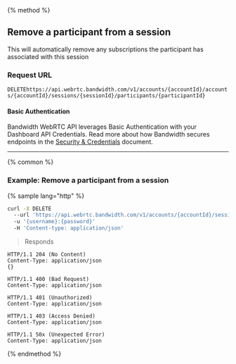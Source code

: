 {% method %}

## Remove a participant from a session

This will automatically remove any subscriptions the participant has associated with this session


### Request URL
<code class="delete">DELETE</code>`https://api.webrtc.bandwidth.com/v1/accounts/{accountId}/accounts/{accountId}/sessions/{sessionId}/participants/{participantId}`

#### Basic Authentication

Bandwidth WebRTC API leverages Basic Authentication with your Dashboard API Credentials. Read more about how Bandwidth secures endpoints in the [Security & Credentials](../../../guides/accountCredentials.md) document.

---




{% common %}

### Example: Remove a participant from a session

{% sample lang="http" %}
```bash
curl -X DELETE 
  --url 'https://api.webrtc.bandwidth.com/v1/accounts/{accountId}/sessions/{sessionId}/participants/{participantId}' 
  -u '{username}:{password}' 
  -H 'Content-type: application/json' 
```

> Responds

```http
HTTP/1.1 204 (No Content)
Content-Type: application/json
{}
```

```http
HTTP/1.1 400 (Bad Request)
Content-Type: application/json
```

```http
HTTP/1.1 401 (Unauthorized)
Content-Type: application/json
```

```http
HTTP/1.1 403 (Access Denied)
Content-Type: application/json
```

```http
HTTP/1.1 50x (Unexpected Error)
Content-Type: application/json
```

{% endmethod %}